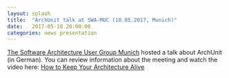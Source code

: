 ```yaml
---
layout: splash
title:  "ArchUnit talk at SWA-MUC (10.05.2017, Munich)"
date:   2017-05-10 20:00:00
categories: news presentation
---
```


[The Software Architecture User Group Munich](http://swa-muc.de) hosted a talk about ArchUnit (in German). 
You can review information about the meeting and watch the video here:
[How to Keep Your Architecture Alive](https://swa-muc.atlassian.net/wiki/x/bun8AQ)